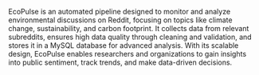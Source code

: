 EcoPulse is an automated pipeline designed to monitor and analyze environmental discussions on Reddit, focusing on topics like climate change, sustainability, and carbon footprint. It collects data from relevant subreddits, ensures high data quality through cleaning and validation, and stores it in a MySQL database for advanced analysis. With its scalable design, EcoPulse enables researchers and organizations to gain insights into public sentiment, track trends, and make data-driven decisions.